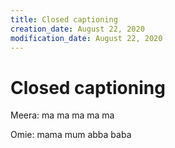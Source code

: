 ```yaml
---
title: Closed captioning
creation_date: August 22, 2020
modification_date: August 22, 2020
---
```



# Closed captioning 

Meera: ma ma ma ma ma

Omie: mama mum abba baba
